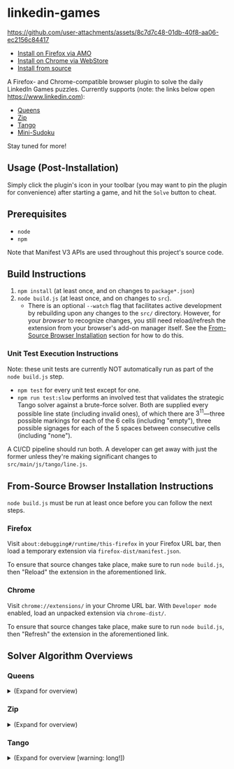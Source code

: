 # linkedin-games

https://github.com/user-attachments/assets/8c7d7c48-01db-40f8-aa06-ec2156c84417

- [Install on Firefox via AMO](https://addons.mozilla.org/en-US/firefox/addon/linkedin-games-solver/)
- [Install on Chrome via WebStore](https://chromewebstore.google.com/detail/linkedin-games-solver/ncalomlkpjgkcmfbdikdodindkkngjhp)
- [Install from source](#from-source-browser-installation-instructions)

A Firefox- and Chrome-compatible browser plugin to solve the daily LinkedIn Games puzzles. Currently supports (note: the links below open https://www.linkedin.com):

- [Queens](https://www.linkedin.com/games/queens/)
- [Zip](https://www.linkedin.com/games/zip/)
- [Tango](https://www.linkedin.com/games/tango/)
- [Mini-Sudoku](https://www.linkedin.com/games/tango/)

Stay tuned for more!

## Usage (Post-Installation)

Simply click the plugin's icon in your toolbar (you may want to pin the plugin for convenience) after starting a game, and hit the `Solve` button to cheat.

## Prerequisites

- `node`
- `npm`

Note that Manifest V3 APIs are used throughout this project's source code.

## Build Instructions

1. `npm install` (at least once, and on changes to `package*.json`)
2. `node build.js` (at least once, and on changes to `src`).
    - There is an optional `--watch` flag that facilitates active development by rebuilding upon any changes to the `src/` directory. However, for your _browser_ to recognize changes, you still need reload/refresh the extension from your browser's add-on manager itself. See the [From-Source Browser Installation](#from-source-browser-installation-instructions) section for how to do this.

### Unit Test Execution Instructions

Note: these unit tests are currently NOT automatically run as part of the `node build.js` step.

- `npm test` for every unit test except for one.
- `npm run test:slow` performs an involved test that validates the strategic Tango solver against a brute-force solver.
Both are supplied every possible line state (including invalid ones), of which there are $`3^{11}`$&mdash;three possible markings for each of the 6 cells (including "empty"), three possible signages for each of the 5 spaces between consecutive cells (including "none").

A CI/CD pipeline should run both.
A developer can get away with just the former unless they're making significant changes to `src/main/js/tango/line.js`.

## From-Source Browser Installation Instructions

`node build.js` must be run at least once before you can follow the next steps.

### Firefox

Visit `about:debugging#/runtime/this-firefox` in your Firefox URL bar, then load a temporary extension via `firefox-dist/manifest.json`.

To ensure that source changes take place, make sure to run `node build.js`, then "Reload" the extension in the aforementioned link.

### Chrome

Visit `chrome://extensions/` in your Chrome URL bar. With `Developer mode` enabled, load an unpacked extension via `chrome-dist/`.

To ensure that source changes take place, make sure to run `node build.js`, then "Refresh" the extension in the aforementioned link.

## Solver Algorithm Overviews

### Queens

<details><summary>(Expand for overview)</summary>

The Queens solver uses a comically simple recursive, short-circuiting backtracking algorithm.

```
# Source code sorts by ascending order of cell count, but any order works.
colors := [color1, color2, ..., colorN]
placements := []
backtrack(0, placements)
# By this point, placements contains the desired result.

function backtrack(depth, colors, placements):
  if depth = boardLength:
    return True
  currentColor := colors[depth]
  for cell in currentColor's cells:
    if cell can be marked as a queen:
      mark cell and invalidate row/col/locale
      placements.push(cell)
      shortCircuit := backtrack(depth + 1, placements)
      unmark cell and restore row/col/locale
      if shortCircuit:
        return True
      else:
        placements.pop()
```

Some notes on how we determine queen placement validity:

- With color choice being one-to-one with recursion depth, we do not have to explicitly track color validity.
- The bookkeeping to track row/column validity is trivially handled via boolean array(s) or bitfields.
- For tracking locale validity (i.e. ensuring that all neighboring cells of a placed queen are marked as invalid), notice that row/column validity already handles everything but diagonal neighbors.
Thus, we simply tack on a per-cell counter that identifies how many already-placed queens diagonally touch this cell.
Any counter is at most 2, as in the following example (asterisk identifies a queen):

```
. . . . . . . . .
. . 0 0 0 0 0 . .
. . 1 0 1 0 0 . .
. . 0 * 0 0 0 . .
. . 1 0 2 0 1 . .
. . 0 0 0 * 0 . .
. . 0 0 1 0 1 . .
. . . . . . . . .
```

</details>

### Zip

<details><summary>(Expand for overview)</summary>

The Zip solver uses the exact same baseline algorithm as the one for Queens: explore in a depth-first manner while abiding by all constraints and backtracking as needed, and short-circuit return whenever we achieve the required depth.
There are only two noteworthy mentions here:

- We perform the backtracking iteratively via a loop and a stack, rather than recursively.
- We add a cell degree based *path pruning* strategy atop the *explicit rules* (which are themselves few and really only forbid wall-/boundary-crossing paths, self-crossing paths, and premature numbered cell access); see the doc comments for `ZipGrid#canVisitUp` in [solver.js](./src/main/js/zip/solver.js) for a detailed explanation of the pruning strategy.

</details>

### Tango

<details><summary>(Expand for overview [warning: long!])</summary>

While backtracking trivially solves Tango, brute-force solutions are unsatisfying—and we've already applied them to two other puzzles.
Given that LinkedIn promises the following:

- Each puzzle has **one right answer** and can be solved via deduction (you should **never have to make a guess**)

, we implement something more elegant.

#### Defining Some Assumptions

LinkedIn's definition of a "guess" is not formally specified.
We'll ignore that ambiguity for now and proceed with the following guarantee:

- **Invariant A:** For any provided puzzle with $`N`$ blank cells, there exists a sequence of moves $`[m_1, m_2, ..., m_N]`$ that solves the puzzle where each $`m_i`$ indicates the finalizing of some blank cell.
Exactly one such sequence (ignoring order) exists for a provided puzzle.

This at least gets us started toward an algorithm: iterate over every blank cell, check if we can confidently mark it without "guessing" (again, let's not yet worry about what exactly that means), do so if we can, and repeat until no blank cells remain.
But this strategy wastes work; in the early stages of solving a puzzle, most blank cells cannot be marked, and we're checking all of them.

It's hard to proceed any further from here without additional assumptions.
Let's assume something stronger:

- **Invariant B:** In addition to Invariant A holding true, at every step toward a solution, some $`m_i`$ may be finalized by simply considering either the row or the column that contains it.

_Invariant A does not imply Invariant B_; the latter is a stronger and independent assumption.
Disproving the implication can be accomplished by identifying any partial grid with exactly one solution where no level of "single row" or "single column" reasoning can determine any cell.
Consider the following grid:

```
    1   2   3   4   5   6
  -------------------------
1 |   | S | M | S |   |   |
  | - + - + - + - + - + - |
2 |   |   |   | M |   | S |
  | - + - + - + - + - + - |
3 | S | M | S |   |   | M |
  | - + - + - + - + - + - |
4 | M | S | M | S | S | M |
  | - + - + - + - + - + - |
5 | M |   | S |   | M | S |
  | - + - + - + - + - + - |
6 | S |   |   | M |   | S |
  -------------------------
```

When we look at any row or column ("line") in isolation, there are enough possible solutions to the line where no individual cell will definitely have a known value.
But if we mark row 5 column 2 as a Sun, then: `R5C2=S` ⇒ `R6C2=M` ⇒ `R2C2=M` ⇒ `R2C3=S` ⇒ `R6C3=M`.
This leads to three consecutive moons in Row 6 (columns 2–4), which is a contradiction.
Therefore `R5C2` must have been a Moon all along.
From here, the remainder of the puzzle becomes solvable by performing line-isolated reasoning (and therefore has one solution).

This example puzzle is uniquely solvable (satisfying Invariant A), even though it requires reasoning beyond looking at individual lines (contradicting Invariant B).
However, note that there is _no logical way_ to solve the puzzle without making a hypothesis about the color of some cell and seeing whether it eventually leads to a global inconsistency.
That sounds like a "guess".

We thus choose to believe that Invariant B is what LinkedIn means when it promises that every Tango puzzle can be solved without guesswork.
In doing so, a far more satisfying strategy than backtracking becomes feasible.

**Observation:** If we treat all "lines" (rows and columns) in a vacuum, a blank cell in a line can be deduced _only if_ there's at least one marked cell elsewhere in the line.

This can be proven via contradiction: a line must have exactly one solution; if a line is blank, then both the intended solution and its complement (i.e. flip every Sun/Moon) will satisfy any line-imposed rules.

**Observation:** If a cell isn't currently solvable, then it definitely remains unsolvable unless either its containing row or its containing column receives an update.

#### Strategic Algorithm

Let's assume that we have a `consolidateLine(line)` method that accepts a line; it marks every cell that can confidently be marked (including cells that can be marked given previous marks made in `consolidateLine`), and it returns the changelist of cells.
The following algorithm provably solves any Invariant B–type Tango grid while limiting exploration to blank cells that are reasonable mark candidates:

```
lineQueue := [] # duplicate-free queue
for each mark-containing line (markedLine):
  lineQueue.offer(markedLine)

while lineQueue is not empty:
  line := lineQueue.poll()
  newMarkedCells := consolidateLine(line)
  for cell in newMarkedCells:
    perp := orthogonal to line that intersects at cell
    lineQueue.offer(perp)
```

Much better!
But how does one actually implement `consolidateLine`?
Trivially, we perform *line-level* backtracking&mdash;much better than grid-level, but still a bit cheaty when our original goal is to implement a strategic solver.

An alternative is exactly how most humans play the game: check for the presence of situations that yield guaranteed marks, and apply those marks.
Many such patterns are obvious (e.g. two consecutive cells of a mark imply the cell is the other, or one marked cell touching a nonempty sign determines its counterpart).
Some are quite cryptic (one that I have yet to see utilized in an official puzzle is how if the middle two cells of a line are connected by an equals and one border cell is marked, then the other must have the other mark).

The logic in [tango/line.js](./src/main/js/tango/line.js) does this.
It has been [validated against all possible line arrangements alongside a brute-force backtracker](./src/test/js/tango/strategicExhaustiveEquivalence.slowtest.js).

#### Theoretically Optimal Algorithm

Astute readers may notice that if we're going by known patterns anyway, why not just maintain a lookup table of every possible line status that consolidates to nonempty?

There are `22748` incomplete lines such that least one move can be confidently made in the line.
By exploiting symmetry and operating on bits, we could very easily bring the size of the lookup table to dozens of kilobytes, and with some additional optimizations very possibly into single-digit kilobytes.
That's pretty small in some environments, but large enough to be suspicious for a simple browser extension that strives to be lightweight.

We don't necessarily have to throw everything away, however.
It turns out that there are only `858` line combinations that both could eventually hope to bring about any solution yet yield no immediate deductions.
A table seeded with these values could supplement our current algorithm to completely prevent enqueuing lines from which we're currently going to learn nothing.
We have chosen not to implement this since the check happens rather quickly anyway, but it does add a noteworthy elegance.

</details>
